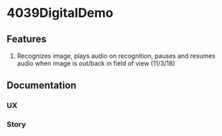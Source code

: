 # 4039DigitalDemo

## Features
1. Recognizes image, plays audio on recognition, pauses and resumes audio when image is out/back in field of view (11/3/18)

## Documentation

### UX

### Story